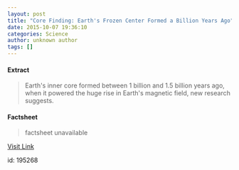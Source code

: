 ```yaml
---
layout: post
title: "Core Finding: Earth's Frozen Center Formed a Billion Years Ago"
date: 2015-10-07 19:36:10
categories: Science
author: unknown author
tags: []
---
```



#### Extract
>Earth's inner core formed between 1 billion and 1.5 billion years ago, when it powered the huge rise in Earth's magnetic field, new research suggests.

#### Factsheet
>factsheet unavailable

[Visit Link](http://www.livescience.com/52414-earths-core-formed-long-ago.html)

id:  195268
